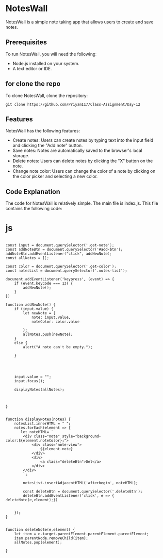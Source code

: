 # NotesWall

NotesWall is a simple note taking app that allows users to create and save notes.

## Prerequisites

To run NotesWall, you will need the following:

- Node.js installed on your system.
- A text editor or IDE.

## for clone the repo

To clone NotesWall, clone the repository:

```
git clone https://github.com/Priyam117/Class-Assignment/Day-12

```

## Features

NotesWall has the following features:

- Create notes: Users can create notes by typing text into the input field and clicking the "Add note" button.
- Save notes: Notes are automatically saved to the browser's local storage.
- Delete notes: Users can delete notes by clicking the "X" button on the note.
- Change note color: Users can change the color of a note by clicking on the color picker and selecting a new color.

## Code Explanation

The code for NotesWall is relatively simple. The main file is index.js. This file contains the following code:

# js

```

const input = document.querySelector('.get-note');
const addNoteBtn = document.querySelector('#add-btn');
addNoteBtn.addEventListener("click", addNewNote);
const allNotes = [];

const color = document.querySelector('.get-color');
const notesList = document.querySelector('.notes-list');

document.addEventListener('keypress', (event) => {
    if (event.keyCode === 13) {
        addNewNote();
    }
})

function addNewNote() {
    if (input.value) {
        let newNote = {
            note: input.value,
            noteColor: color.value

        };
        allNotes.push(newNote);
    }
    else {
        alert("A note can't be empty.");

    }




    input.value = "";
    input.focus();

    displayNotes(allNotes);



}


function displayNotes(notes) {
    notesList.innerHTML = " ";
    notes.forEach(element => {
       let noteHTML= `
        <div class="note" style="background-color:${element.noteColor};">
            <div class="note-view">
                ${element.note}
            </div>
            <div>
                <a class="deleteBtn">Del</a>
            </div>
        </div>
        `;

        notesList.insertAdjacentHTML('afterbegin', noteHTML);

        const deleteBtn = document.querySelector('.deleteBtn');
        deleteBtn.addEventListener('click', e => { deleteNote(e,element);})


    });
}


function deleteNote(e,element) {
    let item = e.target.parentElement.parentElement.parentElement;
    item.parentNode.removeChild(item);
    allNotes.pop(element);

}
```
